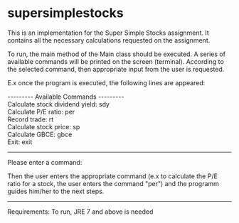 # supersimplestocks

This is an implementation for the Super Simple Stocks assignment. 
It contains all the necessary calculations requested on the assignment.

To run, the main method of the Main class should be executed. A series of
available commands will be printed on the screen (terminal). According to the
selected command, then appropriate input from the user is requested.

E.x once the program is executed, the following lines are appeared:

--------- Available Commands ---------  
Calculate stock dividend yield: sdy  
Calculate P/E ratio: per  
Record trade: rt  
Calculate stock price: sp  
Calculate GBCE: gbce  
Exit: exit

----------------------------  
Please enter a command:  

Then the user enters the appropriate command (e.x to calculate the P/E ratio for a stock, the user enters the command "per") and
the programm guides him/her to the next steps.

---------------------------- 

Requirements: To run, JRE 7 and above is needed
